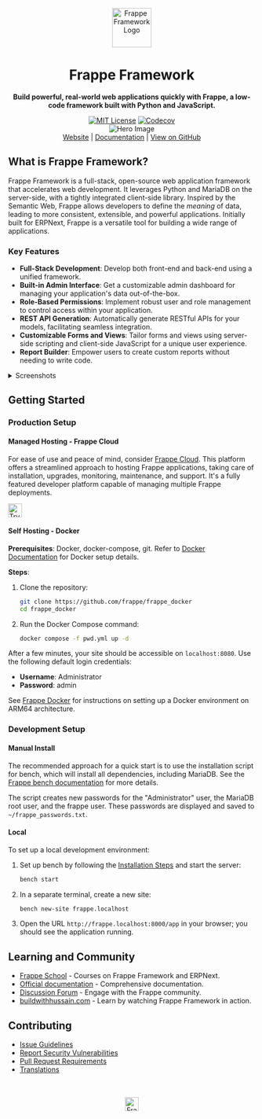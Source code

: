 <div align="center" markdown="1">
  <img src=".github/framework-logo-new.svg" width="80" height="80" alt="Frappe Framework Logo"/>
  <h1>Frappe Framework</h1>
  <p><strong>Build powerful, real-world web applications quickly with Frappe, a low-code framework built with Python and JavaScript.</strong></p>
</div>

<div align="center">
  <a target="_blank" href="LICENSE" title="License: MIT"><img src="https://img.shields.io/badge/License-MIT-success.svg" alt="MIT License"></a>
  <a href="https://codecov.io/gh/frappe/frappe"><img src="https://codecov.io/gh/frappe/frappe/branch/develop/graph/badge.svg?token=XoTa679hIj" alt="Codecov"></a>
</div>
<div align="center">
  <img src=".github/hero-image.png" alt="Hero Image" />
</div>
<div align="center">
    <a href="https://frappe.io/framework">Website</a> |
    <a href="https://docs.frappe.io/framework">Documentation</a> |
    <a href="https://github.com/frappe/frappe">View on GitHub</a>
</div>

## What is Frappe Framework?

Frappe Framework is a full-stack, open-source web application framework that accelerates web development. It leverages Python and MariaDB on the server-side, with a tightly integrated client-side library.  Inspired by the Semantic Web, Frappe allows developers to define the *meaning* of data, leading to more consistent, extensible, and powerful applications. Initially built for ERPNext, Frappe is a versatile tool for building a wide range of applications.

### Key Features

*   **Full-Stack Development**: Develop both front-end and back-end using a unified framework.
*   **Built-in Admin Interface**: Get a customizable admin dashboard for managing your application's data out-of-the-box.
*   **Role-Based Permissions**: Implement robust user and role management to control access within your application.
*   **REST API Generation**: Automatically generate RESTful APIs for your models, facilitating seamless integration.
*   **Customizable Forms and Views**: Tailor forms and views using server-side scripting and client-side JavaScript for a unique user experience.
*   **Report Builder**: Empower users to create custom reports without needing to write code.

<details>
<summary>Screenshots</summary>

![List View](.github/fw-list-view.png)
![Form View](.github/fw-form-view.png)
![Role Permission Manager](.github/fw-rpm.png)
</details>

## Getting Started

### Production Setup

#### Managed Hosting - Frappe Cloud

For ease of use and peace of mind, consider [Frappe Cloud](https://frappecloud.com). This platform offers a streamlined approach to hosting Frappe applications, taking care of installation, upgrades, monitoring, maintenance, and support. It's a fully featured developer platform capable of managing multiple Frappe deployments.

<div>
    <a href="https://frappecloud.com/" target="_blank">
        <picture>
            <source media="(prefers-color-scheme: dark)" srcset="https://frappe.io/files/try-on-fc-white.png">
            <img src="https://frappe.io/files/try-on-fc-black.png" alt="Try on Frappe Cloud" height="28" />
        </picture>
    </a>
</div>

#### Self Hosting - Docker

**Prerequisites**:  Docker, docker-compose, git. Refer to [Docker Documentation](https://docs.docker.com) for Docker setup details.

**Steps**:

1.  Clone the repository:
    ```bash
    git clone https://github.com/frappe/frappe_docker
    cd frappe_docker
    ```
2.  Run the Docker Compose command:
    ```bash
    docker compose -f pwd.yml up -d
    ```

After a few minutes, your site should be accessible on `localhost:8080`. Use the following default login credentials:

*   **Username**: Administrator
*   **Password**: admin

See [Frappe Docker](https://github.com/frappe/frappe_docker?tab=readme-ov-file#to-run-on-arm64-architecture-follow-this-instructions) for instructions on setting up a Docker environment on ARM64 architecture.

### Development Setup

#### Manual Install

The recommended approach for a quick start is to use the installation script for bench, which will install all dependencies, including MariaDB.  See the [Frappe bench documentation](https://github.com/frappe/bench) for more details.

The script creates new passwords for the "Administrator" user, the MariaDB root user, and the frappe user. These passwords are displayed and saved to `~/frappe_passwords.txt`.

#### Local

To set up a local development environment:

1.  Set up bench by following the [Installation Steps](https://docs.frappe.io/framework/user/en/installation) and start the server:

    ```bash
    bench start
    ```
2.  In a separate terminal, create a new site:

    ```bash
    bench new-site frappe.localhost
    ```
3.  Open the URL `http://frappe.localhost:8000/app` in your browser; you should see the application running.

## Learning and Community

*   [Frappe School](https://frappe.school) - Courses on Frappe Framework and ERPNext.
*   [Official documentation](https://docs.frappe.io/framework) - Comprehensive documentation.
*   [Discussion Forum](https://discuss.frappe.io/) - Engage with the Frappe community.
*   [buildwithhussain.com](https://buildwithhussain.com) - Learn by watching Frappe Framework in action.

## Contributing

*   [Issue Guidelines](https://github.com/frappe/erpnext/wiki/Issue-Guidelines)
*   [Report Security Vulnerabilities](https://frappe.io/security)
*   [Pull Request Requirements](https://github.com/frappe/erpnext/wiki/Contribution-Guidelines)
*   [Translations](https://crowdin.com/project/frappe)

<br>
<br>
<div align="center">
	<a href="https://frappe.io" target="_blank">
		<picture>
			<source media="(prefers-color-scheme: dark)" srcset="https://frappe.io/files/Frappe-white.png">
			<img src="https://frappe.io/files/Frappe-black.png" alt="Frappe Technologies" height="28"/>
		</picture>
	</a>
</div>